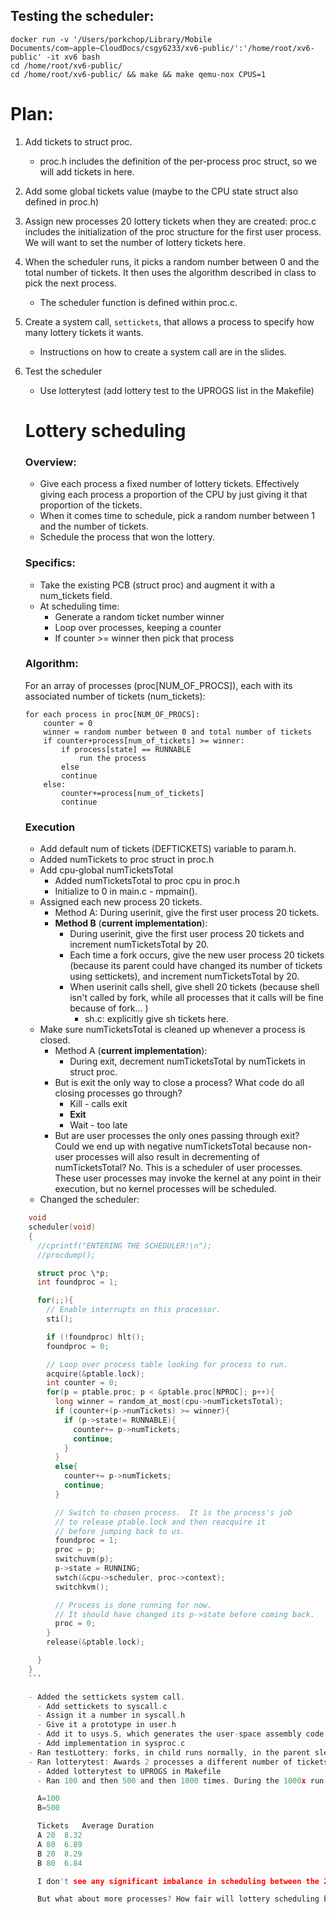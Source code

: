 ## Testing the scheduler:
```
docker run -v '/Users/porkchop/Library/Mobile Documents/com~apple~CloudDocs/csgy6233/xv6-public/':'/home/root/xv6-public' -it xv6 bash
cd /home/root/xv6-public/
cd /home/root/xv6-public/ && make && make qemu-nox CPUS=1
```

# Plan:
1. Add tickets to struct proc.
    - proc.h includes the definition of the per-process proc struct, so we will add tickets in here.
2. Add some global tickets value (maybe to the CPU state struct also defined in proc.h)
3. Assign new processes 20 lottery tickets when they are created:
proc.c includes the initialization of the proc structure for the first user process. We will want to set the number of lottery tickets here.
4. When the scheduler runs, it picks a random number between 0 and the total number of tickets. It then uses the algorithm described in class to pick the next process.
    - The scheduler function is defined within proc.c.
5. Create a system call, ```settickets```, that allows a process to specify how many lottery tickets it wants.
    - Instructions on how to create a system call are in the slides.
6. Test the scheduler
    - Use lotterytest (add lottery test to the UPROGS list in the Makefile)

    # Lottery scheduling
    ### Overview:
    - Give each process a fixed number of lottery tickets. Effectively giving each process a proportion of the CPU by just giving it that proportion of the tickets.
    - When it comes time to schedule, pick a random number between 1 and the number of tickets.
    - Schedule the process that won the lottery.
    ### Specifics:
    - Take the existing PCB (struct proc) and augment it with a num_tickets field.
    - At scheduling time:
      - Generate a random ticket number winner
      - Loop over processes, keeping a counter
      - If counter >= winner then pick that process
    ### Algorithm:
    For an array of processes (proc[NUM_OF_PROCS]), each with its associated number of tickets (num_tickets):
    ```
    for each process in proc[NUM_OF_PROCS]:
    	counter = 0
    	winner = random number between 0 and total number of tickets
    	if counter+process[num_of_tickets] >= winner:
    		if process[state] == RUNNABLE
    			run the process
    		else
    		continue
    	else:
    		counter+=process[num_of_tickets]
    		continue

    ```

    ### Execution
      - Add default num of tickets (DEFTICKETS) variable to param.h.
      - Added numTickets to proc struct in proc.h
      - Add cpu-global numTicketsTotal
        - Added numTicketsTotal to proc cpu in proc.h
        - Initialize to 0 in main.c - mpmain().
      - Assigned each new process 20 tickets.
          - Method A: During userinit, give the first user process 20 tickets.
          - **Method B** (**current implementation**):
            - During userinit, give the first user process 20 tickets and increment numTicketsTotal by 20.
            - Each time a fork occurs, give the new user process 20 tickets (because its parent could have changed its number of tickets using settickets), and increment numTicketsTotal by 20.
            - When userinit calls shell, give shell 20 tickets (because shell isn't called by fork, while all processes that it calls will be fine because of fork... )
              - sh.c: explicitly give sh tickets here.
     - Make sure numTicketsTotal is cleaned up whenever a process is closed.
        - Method A (**current implementation**):
          - During exit, decrement numTicketsTotal by numTickets in struct proc.
        - But is exit the only way to close a process? What code do all closing processes go through?
          - Kill - calls exit
          - **Exit**
          - Wait - too late
        - But are user processes the only ones passing through exit? Could we end up with negative numTicketsTotal because non-user processes will also result in decrementing of numTicketsTotal? No. This is a scheduler of user processes. These user processes may invoke the kernel at any point in their execution, but no kernel processes will be scheduled.  
    - Changed the scheduler:
```c
    void
    scheduler(void)
    {
      //cprintf("ENTERING THE SCHEDULER!\n");
      //procdump();

      struct proc \*p;
      int foundproc = 1;

      for(;;){
        // Enable interrupts on this processor.
        sti();

        if (!foundproc) hlt();
        foundproc = 0;

        // Loop over process table looking for process to run.
        acquire(&ptable.lock);
        int counter = 0;
        for(p = ptable.proc; p < &ptable.proc[NPROC]; p++){
          long winner = random_at_most(cpu->numTicketsTotal);
          if (counter+(p->numTickets) >= winner){
            if (p->state!= RUNNABLE){
              counter+= p->numTickets;
              continue;
            }
          }
          else{
            counter+= p->numTickets;
            continue;
          }

          // Switch to chosen process.  It is the process's job
          // to release ptable.lock and then reacquire it
          // before jumping back to us.
          foundproc = 1;
          proc = p;
          switchuvm(p);
          p->state = RUNNING;
          swtch(&cpu->scheduler, proc->context);
          switchkvm();

          // Process is done running for now.
          // It should have changed its p->state before coming back.
          proc = 0;
        }
        release(&ptable.lock);

      }
    }
    ```

    - Added the settickets system call.
      - Add settickets to syscall.c
      - Assign it a number in syscall.h
      - Give it a prototype in user.h
      - Add it to usys.S, which generates the user-space assembly code for it
      - Add implementation in sysproc.c
    - Ran testLottery: forks, in child runs normally, in the parent sleeps forever. Checks whether numTicketsTotal is incremented properly.
    - Ran lotterytest: Awards 2 processes a different number of tickets (20 vs 80), runs CPU-intensive spin program, clocks runtimes of each.
      - Added lotterytest to UPROGS in Makefile
      - Ran 100 and then 500 and then 1000 times. During the 1000x run, we recorded the random number selected by the scheduler. The distribution of the winning numbers was ____(uniform, non-uniform).

      A=100
      B=500

      Tickets	Average Duration
      A 20	8.32
      A 80	6.89
      B 20	8.29
      B 80	6.84

      I don't see any significant imbalance in scheduling between the 2 processes over time.

      But what about more processes? How fair will lottery scheduling be then?
